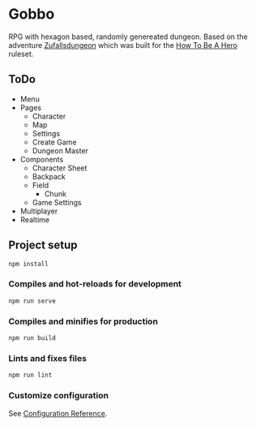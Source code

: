# Gobbo
RPG with hexagon based, randomly genereated dungeon.
Based on the adventure [Zufallsdungeon](https://howtobeahero.de/index.php?title=Zufallsdungeon) which was built for the [How To Be A Hero](https://howtobeahero.de/index.php?title=Hauptseite) ruleset.

## ToDo
- Menu
- Pages
    - Character
    - Map
    - Settings
    - Create Game
    - Dungeon Master
- Components
    - Character Sheet
    - Backpack
    - Field
        - Chunk
    - Game Settings
- Multiplayer
- Realtime
    

## Project setup
```
npm install
```

### Compiles and hot-reloads for development
```
npm run serve
```

### Compiles and minifies for production
```
npm run build
```

### Lints and fixes files
```
npm run lint
```

### Customize configuration
See [Configuration Reference](https://cli.vuejs.org/config/).
